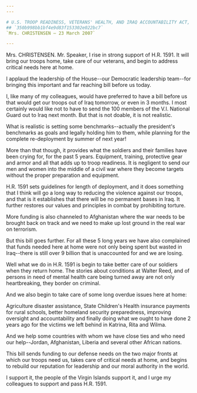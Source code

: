 ```yaml
---
---

# U.S. TROOP READINESS, VETERANS' HEALTH, AND IRAQ ACCOUNTABILITY ACT,
## `350b998bb1bf4e9d83f153302e022bc7`
`Mrs. CHRISTENSEN — 23 March 2007`

---
```



Mrs. CHRISTENSEN. Mr. Speaker, I rise in strong support of H.R. 1591. 
It will bring our troops home, take care of our veterans, and begin to 
address critical needs here at home.

I applaud the leadership of the House--our Democratic leadership 
team--for bringing this important and far reaching bill before us 
today.

I, like many of my colleagues, would have preferred to have a bill 
before us that would get our troops out of Iraq tomorrow, or even in 3 
months. I most certainly would like not to have to send the 100 members 
of the V.I. National Guard out to Iraq next month. But that is not 
doable, it is not realistic.

What is realistic is setting some benchmarks--actually the 
president's benchmarks as goals and legally holding him to them, while 
planning for the complete re-deployment by summer of next year!

More than that though, it provides what the soldiers and their 
families have been crying for, for the past 5 years. Equipment, 
training, protective gear and armor and all that adds up to troop 
readiness. It is negligent to send our men and women into the middle of 
a civil war where they become targets without the proper preparation 
and equipment.

H.R. 1591 sets guidelines for length of deployment, and it does 
something that I think will go a long way to reducing the violence 
against our troops, and that is it establishes that there will be no 
permanent bases in Iraq. It further restores our values and principles 
in combat by prohibiting torture.



More funding is also channeled to Afghanistan where the war needs to 
be brought back on track and we need to make up lost ground in the real 
war on terrorism.

But this bill goes further. For all these 5 long years we have also 
complained that funds needed here at home were not only being spent but 
wasted in Iraq--there is still over 9 billion that is unaccounted for 
and we are losing.

Well what we do in H.R. 1591 is begin to take better care of our 
soldiers when they return home. The stories about conditions at Walter 
Reed, and of persons in need of mental health care being turned away 
are not only heartbreaking, they border on criminal.

And we also begin to take care of some long overdue issues here at 
home:

Agriculture disaster assistance, State Children's Health insurance 
payments for rural schools, better homeland security preparedness, 
improving oversight and accountability and finally doing what we ought 
to have done 2 years ago for the victims we left behind in Katrina, 
Rita and Wilma.

And we help some countries with whom we have close ties and who need 
our help--Jordan, Afghanistan, Liberia and several other African 
nations.

This bill sends funding to our defense needs on the two major fronts 
at which our troops need us, takes care of critical needs at home, and 
begins to rebuild our reputation for leadership and our moral authority 
in the world.

I support it, the people of the Virgin Islands support it, and I urge 
my colleagues to support and pass H.R. 1591.